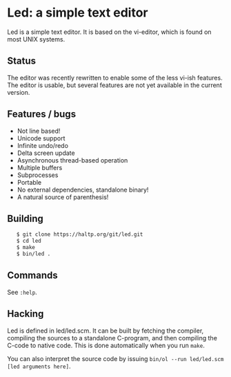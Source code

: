 # Led: a simple text editor

Led is a simple text editor. It is based on the vi-editor, which is found on
most UNIX systems.


## Status

The editor was recently rewritten to enable some of the less vi-ish features.
The editor is usable, but several features are not yet available in the current
version.


## Features / bugs

 - Not line based!
 - Unicode support
 - Infinite undo/redo
 - Delta screen update
 - Asynchronous thread-based operation
 - Multiple buffers
 - Subprocesses
 - Portable
 - No external dependencies, standalone binary!
 - A natural source of parenthesis!


## Building

```sh
   $ git clone https://haltp.org/git/led.git
   $ cd led
   $ make
   $ bin/led .
```

## Commands

See `:help`.


## Hacking

Led is defined in led/led.scm. It can be built by fetching the compiler,
compiling the sources to a standalone C-program, and then compiling the C-code
to native code. This is done automatically when you run `make`.

You can also interpret the source code by issuing `bin/ol --run led/led.scm
[led arguments here]`.

